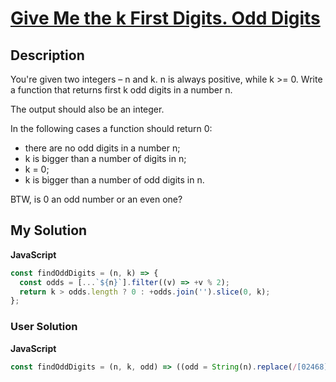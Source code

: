 # [Give Me the k First Digits. Odd Digits](https://www.codewars.com/kata/59e8afdd0863c7bcb300013a)

## Description

You're given two integers – n and k. n is always positive, while k >= 0. Write a function that returns first k odd digits in a number n.

The output should also be an integer.

In the following cases a function should return 0:

- there are no odd digits in a number n;
- k is bigger than a number of digits in n;
- k = 0;
- k is bigger than a number of odd digits in n.

BTW, is 0 an odd number or an even one?

## My Solution

**JavaScript**

```js
const findOddDigits = (n, k) => {
  const odds = [...`${n}`].filter((v) => +v % 2);
  return k > odds.length ? 0 : +odds.join('').slice(0, k);
};
```

### User Solution

**JavaScript**

```js
const findOddDigits = (n, k, odd) => ((odd = String(n).replace(/[02468]/g, '')).length >= k ? +odd.slice(0, k) : 0);
```
